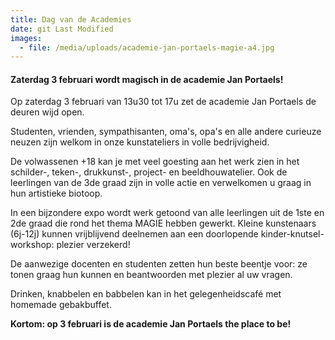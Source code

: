 ```yaml
---
title: Dag van de Academies
date: git Last Modified
images:
  - file: /media/uploads/academie-jan-portaels-magie-a4.jpg
---
```

#### Z﻿aterdag 3 februari wordt magisch in de academie Jan Portaels!

O﻿p zaterdag 3 februari van 13u30 tot 17u zet de academie Jan Portaels de deuren wijd open.

S﻿tudenten, vrienden, sympathisanten, oma's, opa's en alle andere curieuze neuzen zijn welkom in onze kunstateliers in volle bedrijvigheid. 

D﻿e volwassenen +18 kan je met veel goesting aan het werk zien in het schilder-, teken-, drukkunst-, project- en beeldhouwatelier. Ook de leerlingen van de 3de graad zijn in volle actie en verwelkomen u graag in hun artistieke biotoop.

I﻿n een bijzondere expo wordt werk getoond van alle leerlingen uit de 1ste en 2de graad die rond het thema MAGIE hebben gewerkt. Kleine kunstenaars (6j-12j) kunnen vrijblijvend deelnemen aan een doorlopende kinder-knutsel-workshop: plezier verzekerd!

D﻿e aanwezige docenten en studenten zetten hun beste beentje voor: ze tonen graag hun kunnen en beantwoorden met plezier al uw vragen.

D﻿rinken, knabbelen en babbelen kan in het gelegenheidscafé met homemade gebakbuffet.

**K﻿ortom: op 3 februari is de academie Jan Portaels the place to be!**